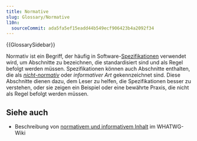 ```yaml
---
title: Normative
slug: Glossary/Normative
l10n:
  sourceCommit: ada5fa5ef15eadd44b549ecf906423b4a2092f34
---
```


{{GlossarySidebar}}

Normativ ist ein Begriff, der häufig in Software-[Spezifikationen](/de/docs/Glossary/specification) verwendet wird, um Abschnitte zu bezeichnen, die standardisiert sind und als Regel befolgt werden müssen. Spezifikationen können auch Abschnitte enthalten, die als _[nicht-normativ](/de/docs/Glossary/non-normative)_ oder _informativer Art_ gekennzeichnet sind. Diese Abschnitte dienen dazu, dem Leser zu helfen, die Spezifikationen besser zu verstehen, oder sie zeigen ein Beispiel oder eine bewährte Praxis, die nicht als Regel befolgt werden müssen.

## Siehe auch

- Beschreibung von [normativem und informativem Inhalt](https://wiki.whatwg.org/wiki/Specs/howto#Content) im WHATWG-Wiki
